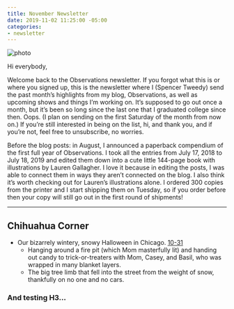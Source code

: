 ```yaml
---
title: November Newsletter
date: 2019-11-02 11:25:00 -05:00
categories:
- newsletter
---
```


![photo](https://ci3.googleusercontent.com/proxy/nZTwDc_MT_IFZ-vv9bEMoHWHrUNDZnCZWh7Bv8r8NrFhfNdPxJNQb3lrXD-A6X1Cqs8=s0-d-e1-ft#https://i.imgur.com/HOmeR7v.jpg)

Hi everybody,

Welcome back to the Observations newsletter. If you forgot what this is or where you signed up, this is the newsletter where I (Spencer Tweedy) send the past month’s highlights from my blog, Observations, as well as upcoming shows and things I’m working on. It’s supposed to go out once a month, but it’s been so long since the last one that I graduated college since then. Oops. (I plan on sending on the first Saturday of the month from now on.) If you’re still interested in being on the list, hi, and thank you, and if you’re not, feel free to unsubscribe, no worries.

Before the blog posts: in August, I announced a paperback compendium of the first full year of Observations. I took all the entries from July 17, 2018 to July 18, 2019 and edited them down into a cute little 144-page book with illustrations by Lauren Gallagher. I love it because in editing the posts, I was able to connect them in ways they aren’t connected on the blog. I also think it’s worth checking out for Lauren’s illustrations alone. I ordered 300 copies from the printer and I start shipping them on Tuesday, so if you order before then your copy will still go out in the first round of shipments!

----

## Chihuahua Corner

- Our bizarrely wintery, snowy Halloween in Chicago. <a class="date-code" href="#">10-31</a>
	- Hanging around a fire pit (which Mom masterfully lit) and handing out candy to trick-or-treaters with Mom, Casey, and Basil, who was wrapped in many blanket layers.
	- The big tree limb that fell into the street from the weight of snow, thankfully on no one and no cars.

### And testing H3…
